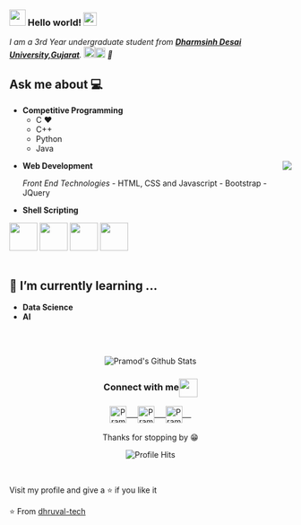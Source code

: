 ### <img src="https://github.com/rajput2107/rajput2107/blob/master/Assets/Hi.gif" width="29px"> Hello world!&nbsp;<img src="https://github.com/rajput2107/rajput2107/blob/master/Assets/Earth.gif" width="24px">
<em>I am a 3rd Year undergraduate student from <a href="https://www.ddu.ac.in/"><b>Dharmsinh Desai University,Gujarat</b></a>. 
	<img src="https://github.com/rajput2107/rajput2107/blob/master/Assets/PC.gif" height="20px"/><img src="https://github.com/rajput2107/rajput2107/blob/master/Assets/Rocket.gif" height="18px">  🧠</em>
 <br/>
## Ask me about :computer: 
- **Competitive Programming**
	- C ❤️
	- C++ 
	- Python
	- Java

<img align="right" src="https://github.com/rajput2107/rajput2107/blob/master/Assets/Developer.gif"/>

- **Web Development**

	*Front End Technologies*
		- HTML, CSS and Javascript 
		- Bootstrap
		- JQuery
		 
- **Shell Scripting**


<code><a href="https://www.python.org/" target="_blank"><img height="50" src="https://www.vectorlogo.zone/logos/python/python-ar21.svg"></a></code>
<code><a href="https://www.linux.org/" target="_blank"><img height="50" src="https://www.vectorlogo.zone/logos/linux/linux-ar21.svg"></a></code>
<code><a href="https://reactjs.org/" target="_blank"><img height="50" src="https://www.vectorlogo.zone/logos/reactjs/reactjs-ar21.svg"></a></code>
<code><a href="https://www.docker.com/" target="_blank"><img height="50" src="https://www.vectorlogo.zone/logos/docker/docker-official.svg"></a></code>
<br/><br/>

## 🌱 I’m currently learning ...
- **Data Science**
- **AI**
<br/>
  <br/>



<p align="center">
<img align="center" src="https://github-readme-stats.vercel.app/api?username=rajput2107&&show_icons=true&theme=radical" alt="Pramod's Github Stats">
</p>  

<div align="center">
  <h3 align="center">Connect with me<img align="center" src="https://github.com/rajput2107/rajput2107/blob/master/Assets/Handshake.gif" height="33px" /></h3> 
</div>
<p align="center">
 <a href="https://www.linkedin.com/in/dhruval-gandhi-984882193/" target="blank">
  <img align="center" alt="Pramod's LinkedIn" width="30px" src="https://www.vectorlogo.zone/logos/linkedin/linkedin-icon.svg" /> &nbsp; &nbsp;
 </a>
 <a href="https://www.instagram.com/___dhruval_2000/" target="blank">
  <img align="center" alt="Pramod's Instagram" width="30px" src="https://www.vectorlogo.zone/logos/instagram/instagram-icon.svg" /> &nbsp; &nbsp;
 </a>
 <a href="https://twitter.com/DhruvalGandhi3" target="blank">
  <img align="center" alt="Pramod's Twitter" width="30px" src="https://www.vectorlogo.zone/logos/twitter/twitter-official.svg" /> &nbsp; &nbsp;
 </a>
  
  <br/>
  <br/>
  Thanks for stopping by 😁<br/>
</p>
<p align="center"><img alt="Profile Hits" src="https://hits.seeyoufarm.com/api/count/incr/badge.svg?url=https%3A%2F%2Fgithub.com%2Frajput2107%2F" /></p>
<br/>
<p>
Visit my profile and give a ⭐️ if you like it</p>

⭐️ From [dhruval-tech](https://github.com/dhruval-tech)
